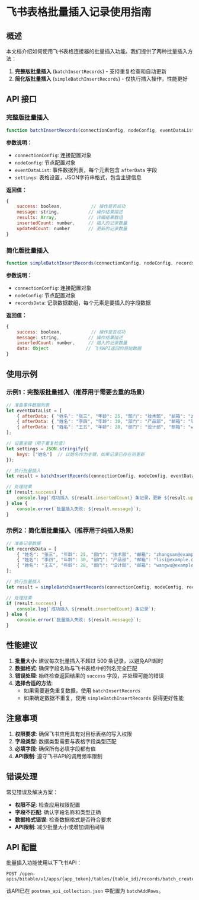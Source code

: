 # 飞书表格批量插入记录使用指南

## 概述

本文档介绍如何使用飞书表格连接器的批量插入功能。我们提供了两种批量插入方法：

1. **完整版批量插入** (`batchInsertRecords`) - 支持重复检查和自动更新
2. **简化版批量插入** (`simpleBatchInsertRecords`) - 仅执行插入操作，性能更好

## API 接口

### 完整版批量插入

```javascript
function batchInsertRecords(connectionConfig, nodeConfig, eventDataList, settings)
```

**参数说明：**
- `connectionConfig`: 连接配置对象
- `nodeConfig`: 节点配置对象  
- `eventDataList`: 事件数据列表，每个元素包含 `afterData` 字段
- `settings`: 表格设置，JSON字符串格式，包含主键信息

**返回值：**
```javascript
{
    success: boolean,           // 操作是否成功
    message: string,           // 操作结果描述
    results: Array,            // 详细结果数组
    insertedCount: number,     // 插入的记录数量
    updatedCount: number       // 更新的记录数量
}
```

### 简化版批量插入

```javascript
function simpleBatchInsertRecords(connectionConfig, nodeConfig, recordsData)
```

**参数说明：**
- `connectionConfig`: 连接配置对象
- `nodeConfig`: 节点配置对象
- `recordsData`: 记录数据数组，每个元素是要插入的字段数据

**返回值：**
```javascript
{
    success: boolean,           // 操作是否成功
    message: string,           // 操作结果描述
    insertedCount: number,     // 插入的记录数量
    data: Object              // 飞书API返回的原始数据
}
```

## 使用示例

### 示例1：完整版批量插入（推荐用于需要去重的场景）

```javascript
// 准备事件数据列表
let eventDataList = [
    { afterData: { "姓名": "张三", "年龄": 25, "部门": "技术部", "邮箱": "zhangsan@example.com" } },
    { afterData: { "姓名": "李四", "年龄": 30, "部门": "产品部", "邮箱": "lisi@example.com" } },
    { afterData: { "姓名": "王五", "年龄": 28, "部门": "设计部", "邮箱": "wangwu@example.com" } }
];

// 设置主键（用于重复检查）
let settings = JSON.stringify({ 
    keys: ["姓名"]  // 以姓名作为主键，如果记录已存在则更新
});

// 执行批量插入
let result = batchInsertRecords(connectionConfig, nodeConfig, eventDataList, settings);

// 处理结果
if (result.success) {
    console.log(`成功插入 ${result.insertedCount} 条记录，更新 ${result.updatedCount} 条记录`);
} else {
    console.error(`批量插入失败: ${result.message}`);
}
```

### 示例2：简化版批量插入（推荐用于纯插入场景）

```javascript
// 准备记录数据
let recordsData = [
    { "姓名": "张三", "年龄": 25, "部门": "技术部", "邮箱": "zhangsan@example.com" },
    { "姓名": "李四", "年龄": 30, "部门": "产品部", "邮箱": "lisi@example.com" },
    { "姓名": "王五", "年龄": 28, "部门": "设计部", "邮箱": "wangwu@example.com" }
];

// 执行批量插入
let result = simpleBatchInsertRecords(connectionConfig, nodeConfig, recordsData);

// 处理结果
if (result.success) {
    console.log(`成功插入 ${result.insertedCount} 条记录`);
} else {
    console.error(`批量插入失败: ${result.message}`);
}
```

## 性能建议

1. **批量大小**: 建议每次批量插入不超过 500 条记录，以避免API超时
2. **数据格式**: 确保字段名称与飞书表格中的列名完全匹配
3. **错误处理**: 始终检查返回结果的 `success` 字段，并处理可能的错误
4. **选择合适的方法**:
   - 如果需要避免重复数据，使用 `batchInsertRecords`
   - 如果确定数据不重复，使用 `simpleBatchInsertRecords` 获得更好性能

## 注意事项

1. **权限要求**: 确保飞书应用具有对目标表格的写入权限
2. **字段类型**: 数据类型需要与表格字段类型匹配
3. **必填字段**: 确保所有必填字段都有值
4. **API限制**: 遵守飞书API的调用频率限制

## 错误处理

常见错误及解决方案：

- **权限不足**: 检查应用权限配置
- **字段不匹配**: 确认字段名称和类型正确
- **数据格式错误**: 检查数据格式是否符合要求
- **API限制**: 减少批量大小或增加调用间隔

## API 配置

批量插入功能使用以下飞书API：

```
POST /open-apis/bitable/v1/apps/{app_token}/tables/{table_id}/records/batch_create
```

该API已在 `postman_api_collection.json` 中配置为 `batchAddRows`。
